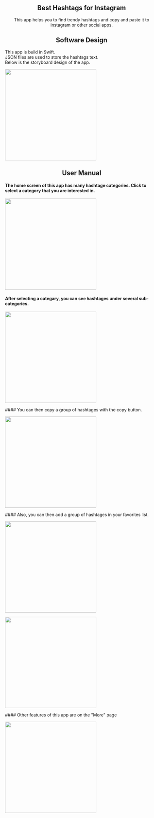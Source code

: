 ## <div align="center">Best Hashtags for Instagram</div>

<div align="center">
  <p>
     This app helps you to find trendy hashtags and copy and paste it to instagram or other social apps.
  </p>
 
  
</div>

## <div align="center">Software Design</div>
This app is build in Swift. <br>
JSON files are used to store the hashtags text. <br>
Below is the storyboard design of the app.
<div align="left">
  <p>
    <img width="300" src="https://github.com/RonggangCui/InstaHash/blob/main/docs/assets/storyboards.png"></a>
  </p>
</div>

## <div align="center">User Manual</div>
#### The home screen of this app has many hashtage categories. Click to select a category that you are interested in.
<div align="left">
  <p>
    <img width="300" src="https://github.com/RonggangCui/InstaHash/blob/main/docs/assets/main.png"></a>
  </p>
</div>

#### After selecting a categary, you can see hashtages under several sub-categories.
<div align="left">
  <p>
    <img width="300" src="https://github.com/RonggangCui/InstaHash/blob/main/docs/assets/nature.png"></a>
  </p>
</div>
#### You can then copy a group of hashtages with the copy button.
<div align="left">
  <p>
    <img width="300" src="https://github.com/RonggangCui/InstaHash/blob/main/docs/assets/copy.png"></a>
  </p>
</div>
#### Also, you can then add a group of hashtages in your favorites list.
<div align="left">
  <p>
    <img width="300" src="https://github.com/RonggangCui/InstaHash/blob/main/docs/assets/favorite.png"></a>
  </p>
</div>
<div align="left">
  <p>
    <img width="300" src="https://github.com/RonggangCui/InstaHash/blob/main/docs/assets/favoritepage.png"></a>
  </p>
</div>
#### Other features of this app are on the "More" page
<div align="left">
  <p>
    <img width="300" src="https://github.com/RonggangCui/InstaHash/blob/main/docs/assets/more.png"></a>
  </p>
</div>

